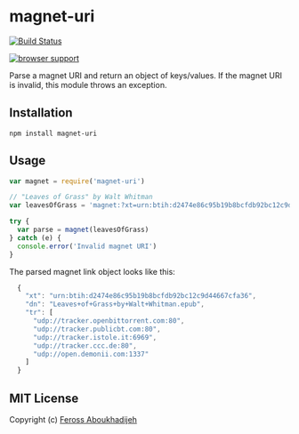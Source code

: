 magnet-uri
==========

[![Build Status](https://travis-ci.org/feross/magnet-uri.png?branch=master)](https://travis-ci.org/feross/magnet-uri)

[![browser support](https://ci.testling.com/feross/magnet-uri.png)](https://ci.testling.com/feross/magnet-uri)

Parse a magnet URI and return an object of keys/values. If the magnet URI is invalid, this module throws an exception.

## Installation

`npm install magnet-uri`

## Usage

```js
var magnet = require('magnet-uri')

// "Leaves of Grass" by Walt Whitman
var leavesOfGrass = 'magnet:?xt=urn:btih:d2474e86c95b19b8bcfdb92bc12c9d44667cfa36&dn=Leaves+of+Grass+by+Walt+Whitman.epub&tr=udp%3A%2F%2Ftracker.openbittorrent.com%3A80&tr=udp%3A%2F%2Ftracker.publicbt.com%3A80&tr=udp%3A%2F%2Ftracker.istole.it%3A6969&tr=udp%3A%2F%2Ftracker.ccc.de%3A80&tr=udp%3A%2F%2Fopen.demonii.com%3A1337'

try {
  var parse = magnet(leavesOfGrass)
} catch (e) {
  console.error('Invalid magnet URI')
}

```

The parsed magnet link object looks like this:

```js
  {
    "xt": "urn:btih:d2474e86c95b19b8bcfdb92bc12c9d44667cfa36",
    "dn": "Leaves+of+Grass+by+Walt+Whitman.epub",
    "tr": [
      "udp://tracker.openbittorrent.com:80",
      "udp://tracker.publicbt.com:80",
      "udp://tracker.istole.it:6969",
      "udp://tracker.ccc.de:80",
      "udp://open.demonii.com:1337"
    ]
  }
```

## MIT License

Copyright (c) [Feross Aboukhadijeh](http://feross.org)